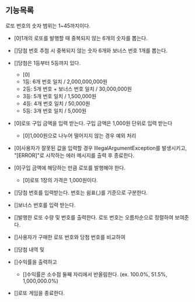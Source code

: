 ## 기능목록

로또 번호의 숫자 범위는 1~45까지이다.
- [0]1개의 로또를 발행할 때 중복되지 않는 6개의 숫자를 뽑는다.
- []당첨 번호 추첨 시 중복되지 않는 숫자 6개와 보너스 번호 1개를 뽑는다.
- []당첨은 1등부터 5등까지 있다.
  * [0]
  * 1등: 6개 번호 일치 / 2,000,000,000원
  * 2등: 5개 번호 + 보너스 번호 일치 / 30,000,000원
  * 3등: 5개 번호 일치 / 1,500,000원
  * 4등: 4개 번호 일치 / 50,000원
  * 5등: 3개 번호 일치 / 5,000원
- [0]로또 구입 금액을 입력 받는다. 구입 금액은 1,000원 단위로 입력 받는다
  * [0]1,000원으로 나누어 떨어지지 않는 경우 예외 처리
- [0]사용자가 잘못된 값을 입력할 경우 IllegalArgumentException를 발생시키고,
  "[ERROR]"로 시작하는 에러 메시지를 출력 후 종료한다.
- [0]구입 금액에 해당하는 만큼 로또를 발행해야 한다.
  * [0]로또 1장의 가격은 1,000원이다.
- []당첨 번호를 입력받는다.
  번호는 쉼표(,)를 기준으로 구분한다.
- []보너스 번호를 입력 받는다.

- []발행한 로또 수량 및 번호를 출력한다. 로또 번호는 오름차순으로 정렬하여 보여준다.
- []사용자가 구매한 로또 번호와 당첨 번호를 비교하여
- []당첨 내역 및 
- []수익률을 출력하고
  * []수익률은 소수점 둘째 자리에서 반올림한다. (ex. 100.0%, 51.5%, 1,000,000.0%)
- []로또 게임을 종료한다.

